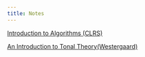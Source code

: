 ```yaml
---
title: Notes
---
```


[Introduction to Algorithms (CLRS)](./clrs)

[An Introduction to Tonal Theory(Westergaard)](./itt)


